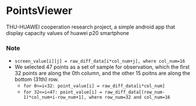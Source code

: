 # PointsViewer
THU-HUAWEI cooperation research project, a simple android app that display capacity values of huawei p20 smartphone
### Note
- `screen_value[i][j] = raw_diff_data[i*col_num+j], where col_num=16`
- We selected 47 points as a set of sample for observation, which the first 32 points are along the 0th column, and the other 15 poitns are along the bottom (31th) row.
  - `for 0<=i<32: point_value[i] = raw_diff_data[i*col_num]` 
  - `for 32<=i<47: point_value[i] = raw_diff_data[(row_num-1)*col_num+i-row_num+1], where row_num=32 and col_num=16`

